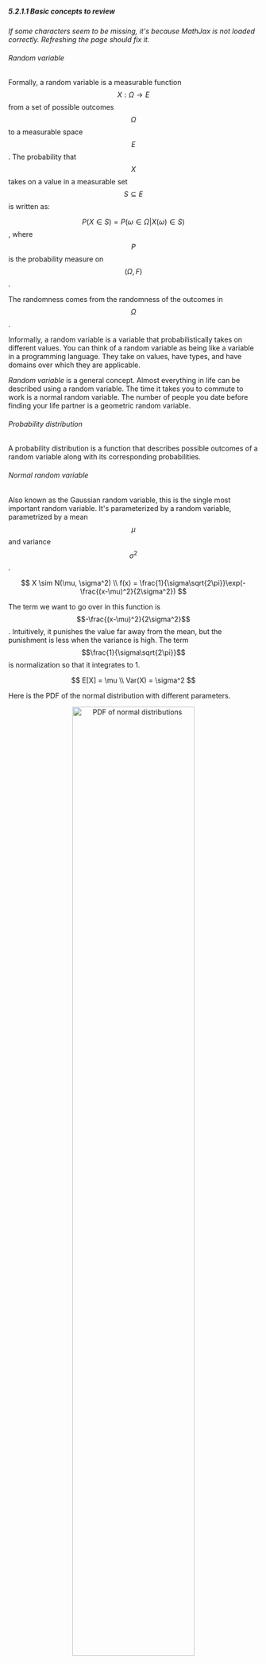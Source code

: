 ##### 5.2.1.1 Basic concepts to review

_If some characters seem to be missing, it's because MathJax is not loaded correctly. Refreshing the page should fix it._

###### Random variable
Formally, a random variable is a measurable function $$X: \Omega \rightarrow  E$$ from a set of possible outcomes $$\Omega$$ to a measurable space $$E$$. The probability that $$X$$ takes on a value in a measurable set $$S \subseteq E$$ is written as:

$$P(X \in S) = P({\omega \in \Omega | X(\omega) \in S})$$, where $$P$$ is the probability measure on $$(\Omega, F)$$. 

The randomness comes from the randomness of the outcomes in $$\Omega$$.

Informally, a random variable is a variable that probabilistically takes on different values. You can think of a random variable as being like a variable in a programming language. They take on values, have types, and have domains over which they are applicable.

_Random variable_ is a general concept. Almost everything in life can be described using a random variable. The time it takes you to commute to work is a normal random variable. The number of people you date before finding your life partner is a geometric random variable.

###### Probability distribution
A probability distribution is a function that describes possible outcomes of a random variable along with its corresponding probabilities.

###### Normal random variable
Also known as the Gaussian random variable, this is the single most important random variable. It's parameterized by a random variable, parametrized by a mean $$\mu$$ and variance $$\sigma^2$$.

$$
	X \sim N(\mu, \sigma^2) \\
	f(x) = \frac{1}{\sigma\sqrt{2\pi}}\exp(-\frac{(x-\mu)^2}{2\sigma^2})
$$

The term we want to go over in this function is $$-\frac{(x-\mu)^2}{2\sigma^2}$$. Intuitively, it punishes the value far away from the mean, but the punishment is less when the variance is high. The term $$\frac{1}{\sigma\sqrt{2\pi}}$$ is normalization so that it integrates to 1.

$$
	E[X] = \mu \\
	Var(X) = \sigma^2
$$

Here is the PDF of the normal distribution with different parameters.

<center>
	<img src="images/image19.png" width="70%" alt="PDF of normal distributions" title="image_tooltip">
</center>

###### Categorical distribution
Also known as the multinoulli distribution, the categorical distribution is a generalization of the Bernoulli distribution. It describes the possible results of a random variable that can take on one of $$k$$ possible categories, with the probability of each category separately specified.

$$
	X \in \text{Cat}(\phi); \phi = (p_1, p_2, ..., p_k) \text{ and }\sum_{i=1}^kp_i = 1
$$

###### Binomial random variable
A binomial random variable represents the number of successes in n successive independent trials, each succeeding with probability $$p$$ and failing with probability $$1-p$$. One example is the number of heads in $$n$$ coin flips, each with a 0.5 probability of landing head. The binomial distribution is the basis for the binomial test for statistical significance. When there's only 1 trial, it's known as the Bernoulli distribution.
$$
	X \sim \text{Bin}(n, p) \\
	P(X=k) = {n \choose k} p^k(1-p)^{n-k} \\
	E[X] = np \\
	Var(X) = np(1-p)
$$

Below is the PMF of the binomial distribution with different parameters.

<center>
	<img src="images/image20.png" width="70%" alt="PMF of binomial distributions" title="image_tooltip">
</center>

###### Multinomial random variable
The multinomial random variable is a generalization of the binomial distribution. Instead of having only two outcomes like with a coin flip, it can have multiple outcomes like with a k-sided die. When the number of trials is 1, it's the categorical distribution.
$$
	X \sim \text{Multi}(n, \pi) \text{ with } \pi = (p_1,p_2, ..., p_k ) \text{ and }\sum_{i=1}^kp_i = 1 \\
	P(X=(x_1, x_2, ..., x_k)) = \frac{n!}{x_1!x_2! ... x_k!} \prod_{i=1}^kp_i{x_i} \text{ with } n = \sum_i^kx_i \\
	E[X_i] = np_i \\
	Var(X_i) = np_i(1-p_i)
$$

###### Poisson random variable
The Poisson distribution is, in my opinion, among the more interesting distributions. It expresses the probability of a given number of events occurring in a fixed interval if these events occur with a known constant rate. This rate is denoted as $$\lambda$$. Note that the Poisson distribution is _memoryless_, which means the probability that an event occurs is independent of the time since the last event.

One pretty neat perspective is to see the Poisson distribution as an approximation of the Binomial where $$n$$ is large, $$p$$ is small, and $$\lambda = np$$. For example, a Binomial random variable of 10000 trials with the success rate of 0.01 can be seen as a Poisson random variable of events happening every 10000 * 0.01 = 100 trials.

$$
	X \sim \text{Poi}(\lambda) \\
	P(X=i) = \frac{\lambda^i}{i!}e^{-\lambda} \\
	E[X] = \lambda \\
	Var(X) = \lambda \\
$$

Below is the PMF of the Poisson distribution with different values of $$\lambda$$, made by Skbkekas.

<center>
	<img src="images/image21.png" width="70%" alt="PDF for Poisson distribution" title="image_tooltip">
</center>


> **Poisson vs binomial according to [Data Science Central](https://www.statisticshowto.datasciencecentral.com/poisson-distribution/)**:

> If your question has an average probability of an event happening per unit (i.e. per unit of time, cycle, event) and you want to find the probability of a certain number of events happening in a period of time (or a number of events), then use the Poisson Distribution.

> If you are given an exact probability and you want to find the probability of the event happening a certain number of times out of x (i.e. 10 times out of 100, or 99 times out of 1000), use the Binomial Distribution formula.

###### Geometric random variable
If each trial has the probability of success of p, then the geometric random variable represents the number of independent trials until the first success. One example is the number of candidates you have to interview until you hire someone.

$$
	X \sim \text{Geo}(p) \\
	P(X=n) =(1-p)^{n-1}p \\
	E[X] = \frac{1}{p} \\
	Var(X) = \frac{1-p}{p^2} \\
$$

Below is the PMF of the geometric distribution with different values of $$p$$, made by Skbkekas.

<center>
	<img src="images/image22.png" width="70%" alt="PDF for Geometric distribution" title="image_tooltip">
</center>

###### Beta random variable
Beta is my favorite distribution (what do you mean you don't have a favorite distribution?). It's a random variable that estimates another random variable.

Say, we have a coin with an unknown probability of turning heads. Let $$p$$ represent this probability. After $$n + m$$ flips, we get $$n$$ heads and $$m$$ tails. We might want to estimate that $$p = \frac{n}{n+m}$$. However, this is unreliable, especially if $$n+m$$ is small. We'd like to say something like this: $$p$$ can also be more than, less than, or equal to $$\frac{n}{n+m}$$, the values further away from $$\frac{n}{n+m}$$ having a smaller probability. And the higher the value of $$n+m$$, the higher the probability of $$p$$ being $$\frac{n}{n+m}$$. The beta distribution allows you to do that.

The beta random variable is represented using two variables: $$\alpha$$ to represent the number of successes and $$\beta$$ to represent the number of failures. The beta distribution can represent beyond coin flips. In fact, $$\alpha$$ and $$\beta$$ can rerepsent continuous value (though they can't be non-positive).

$$
	x \sim \text{Beta}(\alpha, \beta) \text{ with } 0 < \alpha, \beta \\
	f(x; \alpha, \beta) = \frac{\Gamma(\alpha + \beta)}{\Gamma(\alpha)\Gamma(\beta)}x^{\alpha-1}(1-x)^{\beta-1}  \text{ with }  0 \leq x \leq 1 
$$

$$\Gamma$$ is the Gamma function: $$\Gamma(n) = (n-1)!$$. The term $$\frac{\Gamma(\alpha + \beta)}{\Gamma(\alpha)\Gamma(\beta)}$$ is the normalization constant so that the expression integrates to 1.

$$
	E[X] = \frac{\alpha}{\alpha + \beta} \\
	Var(X) = \frac{\alpha\beta}{(\alpha + \beta)^2(\alpha + \beta + 1)}
$$

We can also incorporate a priori belief in the beta distribution. For example, if before even flipping the coin, we believe that the coin has a moderate chance of being biased towards heads, we can set the a priori to be $$\text{Beta}(4, 2)$$. Then after 10 coin flips of which 7 are heads and 3 are tails, we can update the distribution to be $$\text{Beta}(4 + 7, 2 + 3) = \text{Beta}(11, 5)$$. In fact, in Bayesian inference, the beta distribution is the conjugate prior probability distribution for Bernoulli, binomial, negative binomial, and geometric distributions.

Below is the PDF of the geometric distribution with different parameters.

<center>
	<img src="images/image23.png" width="70%" alt="PDF for Beta distribution" title="image_tooltip">
</center>

The multivariate generalization of the beta random variable is called Dirichlet.

###### Exponential family of distributions
A class of distributions is in the exponential family if it can be written in the form:

$$
	p(x; \eta) = h(x)\exp(B(\eta)T(x) - a(\eta))
$$
where:
1. $$\eta$$ is the parameter of the distribution, e.g. if it's the normal distribution then $$\eta = (\mu, \sigma)$$.
1. $$T(x)$$ is the sufficient statistic. For most distributions, $$T(x) = x$$. For the beta distribution, $$T(x) = (\log x, \log(1-x))$$.
1. $$a(\eta)$$ is the normalization constant so that the expression integrates to 1.

The exponential family of distribution is important because it provides a general framework for working with many of the most common distributions, including the Bernoulli, binomial, Poisson, normal, and more.

You can write the PMF and PDF of those distributions to match the form defined above. For example, given the Poisson random variable $$\text{Poi}(\lambda)$$, with $$f(x) = \frac{\lambda^x}{x!}\exp(-\lambda)$$, belongs to the exponential family because $$f(x)$$ can be written in the form $$h(x)\exp(B(\eta)T(x) - a(\eta))$$.
$$
	f(x) = \frac{\lambda^x}{x!}\exp(-\lambda) = \frac{1}{x!}\exp(\log(\lambda)x - \lambda) \\
	\eta = \lambda \\
	h(x) = \frac{1}{x!} \\
	B(\eta) = \log(\eta) \\
	T(x) = x \\
	a(\eta) = \lambda
$$

More examples that show that other distributions belong to the exponential family can be found [here](https://www2.stat.duke.edu/courses/Spring11/sta114/lec/expofam.pdf) and [here](http://cs229.stanford.edu/notes/cs229-notes1.pdf).

###### Marginal distribution, joint distribution, conditional distribution
A joint probability distribution gives the probability of two or more events happening at the same time. For example, given two discrete random variables $$X$$ and $$Y$$, the joint probability distribution of $$X$$ and $$Y$$ gives the probability of $$P(X=x, Y=y)$$ for any combination of value $$x \in X$$ and value $$y \in Y$$.

A marginal distribution gives the probabilities of various values of a subset of variables without reference to the values of the other variables. For example, given the joint distribution of $$X$$ and $$Y$$, we want to have a marginal probability distribution of $$X$$ without reference to $$Y$$. 

$$
	P(X=x) = \sum_yP(X=x, Y=y)
$$

A conditional probability distribution gives the probability of a subset of events occurring assuming that other events also occur. One example is $$P(X|Y)$$.

---
*This book was created by [Chip Huyen](https://huyenchip.com) with the help of wonderful friends. For feedback, errata, and suggestions, the author can be reached [here](https://huyenchip.com/communication/). Copyright ©2021 Chip Huyen.*